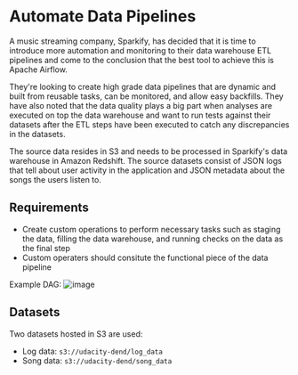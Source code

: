 # Automate Data Pipelines

A music streaming company, Sparkify, has decided that it is time to introduce more automation and monitoring to their data warehouse ETL pipelines and come to the conclusion that the best tool to achieve this is Apache Airflow.

They're looking to create high grade data pipelines that are dynamic and built from reusable tasks, can be monitored, and allow easy backfills. They have also noted that the data quality plays a big part when analyses are executed on top the data warehouse and want to run tests against their datasets after the ETL steps have been executed to catch any discrepancies in the datasets.

The source data resides in S3 and needs to be processed in Sparkify's data warehouse in Amazon Redshift. The source datasets consist of JSON logs that tell about user activity in the application and JSON metadata about the songs the users listen to.

## Requirements

* Create custom operations to perform necessary tasks such as staging the data, filling the data warehouse, and running checks on the data as the final step
* Custom operaters should consitute the functional piece of the data pipeline

Example DAG:
![image](https://user-images.githubusercontent.com/6599253/224577520-9538a06a-92e8-4598-b626-51dd5b5db501.png)

## Datasets
Two datasets hosted in S3 are used:
* Log data: `s3://udacity-dend/log_data`
* Song data: `s3://udacity-dend/song_data`

